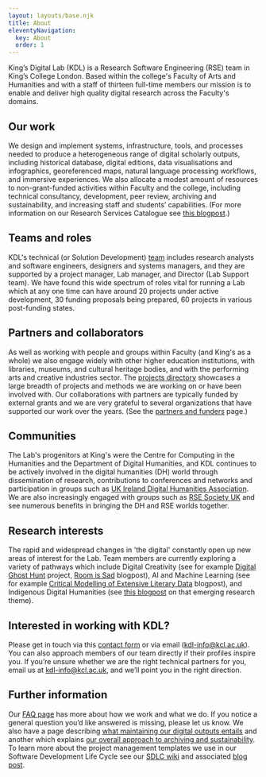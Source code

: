 ```yaml
---
layout: layouts/base.njk
title: About
eleventyNavigation:
  key: About
  order: 1
---
```


King’s Digital Lab (KDL) is a Research Software Engineering (RSE) team in King’s College London. Based within the college's Faculty of Arts and Humanities and with a staff of thirteen full-time members our mission is to enable and deliver high quality digital research across the Faculty's domains.

## Our work

We design and implement systems, infrastructure, tools, and processes needed to produce a heterogeneous range of digital scholarly outputs, including historical database, digital editions, data visualisations and infographics, georeferenced maps, natural language processing workflows, and immersive experiences. We also allocate a modest amount of resources to non-grant-funded activities within Faculty and the college, including technical consultancy, development, peer review, archiving and sustainability, and increasing staff and students’ capabilities. (For more information on our Research Services Catalogue see [this blogpost](/blog/snapshot-mission/).)

## Teams and roles

KDL's technical (or Solution Development) [team](/about/team/) includes research analysts and software engineers, designers and systems managers, and they are supported by a project manager, Lab manager, and Director (Lab Support team). We have found this wide spectrum of roles vital for running a Lab which at any one time can have around 20 projects under active development, 30 funding proposals being prepared, 60 projects in various post-funding states.

## Partners and collaborators

As well as working with people and groups within Faculty (and King's as a whole) we also engage widely with other higher education institutions, with libraries, museums, and cultural heritage bodies, and with the performing arts and creative industries sector. The [projects directory](/projects/) showcases a large breadth of projects and methods we are working on or have been involved with. Our collaborations with partners are typically funded by external grants and we are very grateful to several organizations that have supported our work over the years. (See the [partners and funders](/about/partners-and-funders/) page.)

## Communities

The Lab's progenitors at King's were the Centre for Computing in the Humanities and the Department of Digital Humanities, and KDL continues to be actively involved in the digital humanities (DH) world through dissemination of research, contributions to conferences and networks and participation in groups such as [UK Ireland Digital Humanities Association](https://digitalhumanities-uk-ie.org/). We are also increasingly engaged with groups such as [RSE Society UK](https://society-rse.org/) and see numerous benefits in bringing the DH and RSE worlds together.

## Research interests

The rapid and widespread changes in 'the digital' constantly open up new areas of interest for the Lab. Team members are currently exploring a variety of pathways which include Digital Creativity (see for example [Digital Ghost Hunt](https://digitalghosthunt.com/) project, [Room is Sad](/blog/room-sad/) blogpost), AI and Machine Learning (see for example [Critical Modelling of Extensive Literary Data](/blog/cmeld-ae/) blogpost), and Indigenous Digital Humanities (see [this blogpost](/blog/indigenous-digital-humanities-research-theme-under-development/) on that emerging research theme).

## Interested in working with KDL?

Please get in touch via this [contact form](https://forms.clickup.com/26475560/f/t7z18-72308/NK252MBKP2M3U8YGXU) or via email ([kdl-info@kcl.ac.uk](mailto:kdl-info@kcl.ac.uk)). You can also approach members of our team directly if their profiles inspire you. If you’re unsure whether we are the right technical partners for you, email us at [kdl-info@kcl.ac.uk](mailto:kdl-info@kcl.ac.uk), and we’ll point you in the right direction.

## Further information

Our [FAQ page](/faqs/) has more about how we work and what we do. If you notice a general question you’d like answered is missing, please let us know. We also have a page describing [what maintaining our digital outputs entails](/about/maintenance/) and another which explains [our overall approach to archiving and sustainability](/about/archiving-and-sustainability/). To learn more about the project management templates we use in our Software Development Life Cycle see our [SDLC wiki](https://github.com/kingsdigitallab/sdlc-for-rse/wiki) and associated [blog post](/blog/sdlc-for-rse/).
